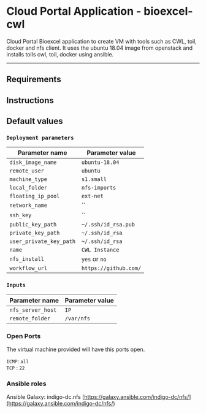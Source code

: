 # Cloud Portal Application - bioexcel-cwl
Cloud Portal Bioexcel application to create VM with tools such as CWL, toil, docker and nfs client.
It uses the ubuntu 18.04 image from openstack and installs tolls cwl, toil, docker using ansible.

---

## Requirements


## Instructions

## Default values

### `Deployment parameters`

| Parameter name          | Parameter value       |
| ---                     | ---                   |
| `disk_image_name`       | `ubuntu-18.04`        |
| `remote_user`           | `ubuntu`              |
| `machine_type`          | `s1.small`            |
| `local_folder`          | `nfs-imports`         |
| `floating_ip_pool`      | `ext-net`             |
| `network_name`          | ``                    |
| `ssh_key`               | ``                    |
| `public_key_path`       | `~/.ssh/id_rsa.pub`   |
| `private_key_path`      | `~/.ssh/id_rsa`       |
| `user_private_key_path` | `~/.ssh/id_rsa`       |
| `name`                  | `CWL Instance`        |
| `nfs_install`           | `yes` or  `no`       |
| `workflow_url`          | `https://github.com/` |

### `Inputs`

| Parameter name          | Parameter value       |
| ---                     | ---                   |
| `nfs_server_host`       | `IP`                    |
| `remote_folder`         | `/var/nfs`            |

### Open Ports
The virtual machine provided will have this ports open.

`ICMP`: `all`  
`TCP` : `22`

### Ansible roles
Ansible Galaxy: indigo-dc.nfs
[https://galaxy.ansible.com/indigo-dc/nfs/](https://galaxy.ansible.com/indigo-dc/nfs/)
